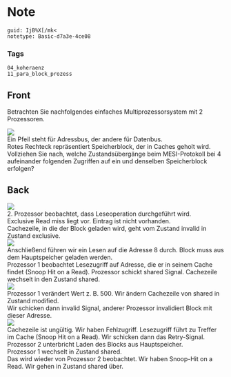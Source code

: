 # Note
```
guid: IjB%X[/mk<
notetype: Basic-d7a3e-4ce08
```

### Tags
```
04_koheraenz
11_para_block_prozess
```

## Front
Betrachten Sie nachfolgendes einfaches Multiprozessorsystem mit 2
Prozessoren.
<div>
  <div><img src="11071569.png"></div>
</div>
<div>
  Ein Pfeil steht für Adressbus, der andere für Datenbus.
</div>
<div>
  Rotes Rechteck repräsentiert Speicherblock, der in Caches geholt
  wird.
</div>
<div>
  Vollziehen Sie nach, welche Zustandsübergänge beim MESI-Protokoll
  bei 4 aufeinander folgenden Zugriffen auf ein und denselben
  Speicherblock erfolgen?
</div>

## Back
<img src="28104388.png">
<div>
  2. Prozessor beobachtet, dass Leseoperation durchgeführt wird.
</div>
<div>
  Exclusive Read miss liegt vor. Eintrag ist nicht vorhanden.
</div>
<div>
  Cachezeile, in die der Block geladen wird, geht vom Zustand
  invalid in Zustand exclusive.
</div><img src="81624736.png">
<div>
  Anschließend führen wir ein Lesen auf die Adresse 8 durch. Block
  muss aus dem Hauptspeicher geladen werden.
</div>
<div>
  Prozessor 1 beobachtet Lesezugriff auf Adresse, die er in seinem
  Cache findet (Snoop Hit on a Read). Prozessor schickt shared
  Signal. Cachezeile wechselt in den Zustand shared.
</div>
<div><img src="52990270.png"></div>
<div>
  Prozessor 1 verändert Wert z. B. 500. Wir ändern Cachezeile von
  shared in Zustand modified.
</div>
<div>
  Wir schicken dann invalid Signal, anderer Prozessor invalidiert
  Block mit dieser Adresse.
</div>
<div><img src="60387747.png"></div>
<div>
  Cachezeile ist ungültig. Wir haben Fehlzugriff. Lesezugriff führt
  zu Treffer im Cache (Snoop Hit on a Read). Wir schicken dann das
  Retry-Signal. Prozessor 2 unterbricht Laden des Blocks aus
  Hauptspeicher.
</div>
<div>
  Prozessor 1 wechselt in Zustand shared.
</div>
<div>
  Das wird wieder von Prozessor 2 beobachtet. Wir haben Snoop-Hit
  on a Read. Wir gehen in Zustand shared über.
</div>
